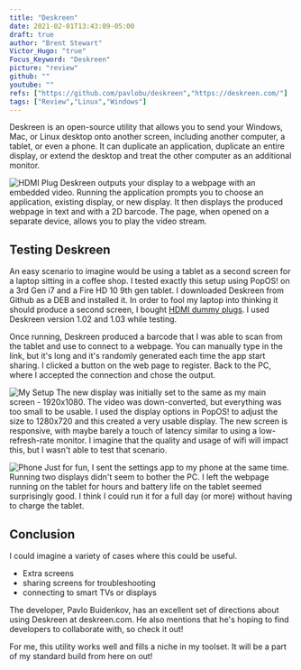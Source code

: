 ```yaml
---
title: "Deskreen"
date: 2021-02-01T13:43:09-05:00
draft: true
author: "Brent Stewart"
Victor_Hugo: "true"
Focus_Keyword: "Deskreen"
picture: "review"
github: ""
youtube: ""
refs: ["https://github.com/pavlobu/deskreen","https://deskreen.com/"]
tags: ["Review","Linux","Windows"]
---
```


Deskreen is an open-source utility that allows you to send your Windows, Mac, or Linux desktop onto another screen, including another computer, a tablet, or even a phone.  It can duplicate an application, duplicate an entire display, or extend the desktop and treat the other computer as an additional monitor.

![HDMI Plug](https://deskreen.com/img/plugs/hdmi.jpg#floatsmallleft)
Deskreen outputs your display to a webpage with an embedded video.  Running the application prompts you to choose an application, existing display, or new display.  It then displays the produced webpage in text and with a 2D barcode.  The page, when opened on a separate device, allows you to play the video stream.

## Testing Deskreen
An easy scenario to imagine would be using a tablet as a second screen for a laptop sitting in a coffee shop.  I tested exactly this setup using PopOS! on a 3rd Gen i7 and a Fire HD 10 9th gen tablet.  I downloaded Deskreen from Github as a DEB and installed it.  In order to fool my laptop into thinking it should produce a second screen, I bought [HDMI dummy plugs](https://www.amazon.com/gp/product/B07C4TWZRM/ref=ppx_yo_dt_b_asin_title_o04_s00?ie=UTF8&psc=1).  I used Deskreen version 1.02 and 1.03 while testing.

Once running, Deskreen produced a barcode that I was able to scan from the tablet and use to connect to a webpage.  You can manually type in the link, but it's long and it's randomly generated each time the app start sharing.  I clicked a button on the web page to register.  Back to the PC, where I accepted the connection and chose the output.

![My Setup](/210201_Deskreen.jpg#floatsmallright)
The new display was initially set to the same as my main screen - 1920x1080.  The video was down-converted, but everything was too small to be usable.  I used the display options in PopOS! to adjust the size to 1280x720 and this created a very usable display.  The new screen is responsive, with maybe barely a touch of latency similar to using a low-refresh-rate monitor.  I imagine that the quality and usage of wifi will impact this, but I wasn't able to test that scenario.

![Phone](/210201_Deskreen2.jpg#floatsmallleft)
Just for fun, I sent the settings app to my phone at the same time.  Running two displays didn't seem to bother the PC.  I left the webpage running on the tablet for hours and battery life on the tablet seemed surprisingly good.  I think I could run it for a full day (or more) without having to charge the tablet.

## Conclusion
I could imagine a variety of cases where this could be useful.
* Extra screens
* sharing screens for troubleshooting
* connecting to smart TVs or displays

The developer, Pavlo Buidenkov, has an excellent set of directions about using Deskreen at deskreen.com.  He also mentions that he's hoping to find developers to collaborate with, so check it out!

For me, this utility works well and fills a niche in my toolset.  It will be a part of my standard build from here on out!